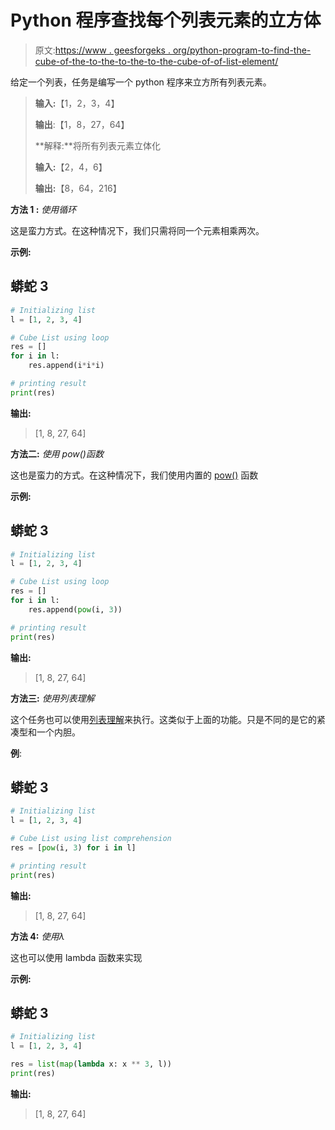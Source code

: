 # Python 程序查找每个列表元素的立方体

> 原文:[https://www . geesforgeks . org/python-program-to-find-the-cube-of-the-to-the-to-the-to-the-cube-of-of-list-element/](https://www.geeksforgeeks.org/python-program-to-find-the-cube-of-each-list-element/)

给定一个列表，任务是编写一个 python 程序来立方所有列表元素。

> **输入:**【1，2，3，4】
> 
> **输出**:【1，8，27，64】
> 
> **解释:**将所有列表元素立体化
> 
> **输入:**【2，4，6】
> 
> **输出:**【8，64，216】

**方法 1 :** *使用循环*

这是蛮力方式。在这种情况下，我们只需将同一个元素相乘两次。

**示例:**

## 蟒蛇 3

```py
# Initializing list
l = [1, 2, 3, 4]

# Cube List using loop
res = []
for i in l:
    res.append(i*i*i)

# printing result
print(res)
```

**输出:**

> [1, 8, 27, 64]

**方法二:** *使用 pow()函数*

这也是蛮力的方式。在这种情况下，我们使用内置的 [pow()](https://www.geeksforgeeks.org/pow-in-python/) 函数

**示例:**

## 蟒蛇 3

```py
# Initializing list
l = [1, 2, 3, 4]

# Cube List using loop
res = []
for i in l:
    res.append(pow(i, 3))

# printing result
print(res)
```

**输出:**

> [1, 8, 27, 64]

**方法三:** *使用列表理解*

这个任务也可以使用[列表理解](https://www.geeksforgeeks.org/python-list-comprehension-and-slicing/)来执行。这类似于上面的功能。只是不同的是它的紧凑型和一个内胆。

**例**:

## 蟒蛇 3

```py
# Initializing list
l = [1, 2, 3, 4]

# Cube List using list comprehension
res = [pow(i, 3) for i in l]

# printing result
print(res)
```

**输出:**

> [1, 8, 27, 64]

**方法 4:** *使用λ*

这也可以使用 lambda 函数来实现

**示例:**

## 蟒蛇 3

```py
# Initializing list
l = [1, 2, 3, 4]

res = list(map(lambda x: x ** 3, l))
print(res)
```

**输出:**

> [1, 8, 27, 64]